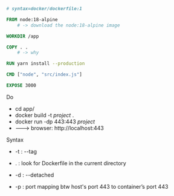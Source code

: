 ```dockerfile
# syntax=docker/dockerfile:1

FROM node:18-alpine
	# -> download the node:18-alpine image

WORKDIR /app

COPY . .
	# -> why

RUN yarn install --production

CMD ["node", "src/index.js"]

EXPOSE 3000
```

Do
- cd app/
- docker build -t _project_ .
- docker run -dp 443:443 _project_
- ---> browser: http://localhost:443

Syntax
- -t : --tag
- .  : look for Dockerfile in the current directory

- -d : --detached
- -p : port mapping btw host's port 443 to container’s port 443
